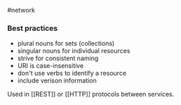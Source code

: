 #network

### Best practices
- plural nouns for sets (collections)
- singular nouns for individual resources
- strive for consistent naming
- URI is case-insensitive
- don't use verbs to identify a resource
- include verison information

Used in [[REST]] or  [[HTTP]] protocols between services.